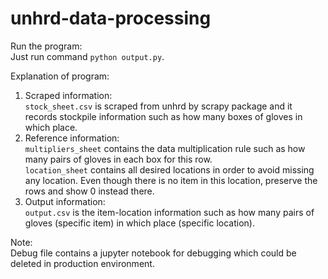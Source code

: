 # unhrd-data-processing
Run the program:              
Just run command `python output.py`.      

Explanation of program:           
1) Scraped information:     
`stock_sheet.csv` is scraped from unhrd by scrapy package and it records stockpile information such as how many boxes of gloves in which place.            
2) Reference information:     
`multipliers_sheet` contains the data multiplication rule such as how many pairs of gloves in each box for this row.               
`location_sheet` contains all desired locations in order to avoid missing any location. Even though there is no item in this location, preserve the rows and show 0 instead there.
3) Output information:      
`output.csv` is the item-location information such as how many pairs of gloves (specific item) in which place (specific location).             

Note:     
Debug file contains a jupyter notebook for debugging which could be deleted in production environment.
